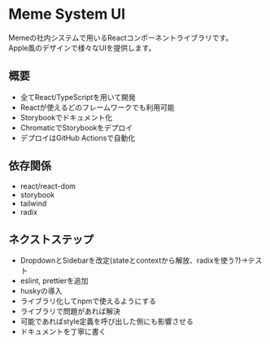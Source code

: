 # Meme System UI  
Memeの社内システムで用いるReactコンポーネントライブラリです。  
Apple風のデザインで様々なUIを提供します。  

## 概要  
- 全てReact/TypeScriptを用いて開発  
- Reactが使えるどのフレームワークでも利用可能  
- Storybookでドキュメント化  
- ChromaticでStorybookをデプロイ  
- デプロイはGitHub Actionsで自動化  

## 依存関係  
- react/react-dom  
- storybook  
- tailwind  
- radix  

## ネクストステップ  
- DropdownとSidebarを改定(stateとcontextから解放、radixを使う?)→テスト  
- eslint, prettierを追加  
- huskyの導入  
- ライブラリ化してnpmで使えるようにする  
- ライブラリで問題があれば解決  
- 可能であればstyle定義を呼び出した側にも影響させる  
- ドキュメントを丁寧に書く  